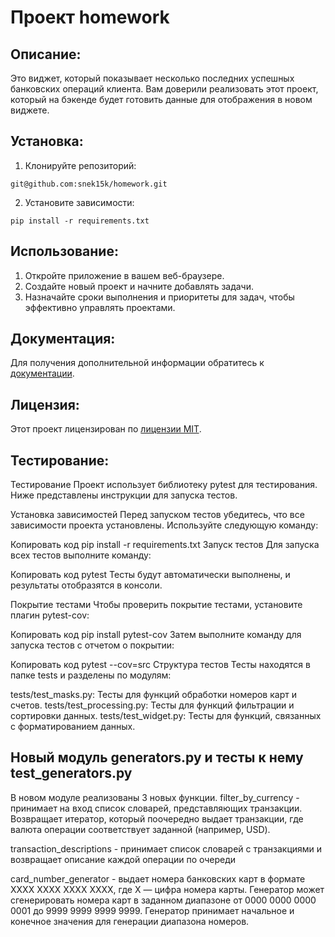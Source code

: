 # Проект homework

## Описание:

Это виджет, который показывает несколько последних успешных банковских операций клиента. Вам доверили реализовать этот проект, который на бэкенде будет готовить данные для отображения в новом виджете.
## Установка:

1. Клонируйте репозиторий:
```
git@github.com:snek15k/homework.git
```
2. Установите зависимости:
```
pip install -r requirements.txt
```
## Использование:

1. Откройте приложение в вашем веб-браузере.
2. Создайте новый проект и начните добавлять задачи.
3. Назначайте сроки выполнения и приоритеты для задач, чтобы эффективно управлять проектами.

## Документация:

Для получения дополнительной информации обратитесь к [документации](docs/README.md).

## Лицензия:

Этот проект лицензирован по [лицензии MIT](LICENSE).
## Тестирование:

Тестирование
Проект использует библиотеку pytest для тестирования. Ниже представлены инструкции для запуска тестов.

Установка зависимостей
Перед запуском тестов убедитесь, что все зависимости проекта установлены. Используйте следующую команду:

Копировать код
pip install -r requirements.txt
Запуск тестов
Для запуска всех тестов выполните команду:

Копировать код
pytest
Тесты будут автоматически выполнены, и результаты отобразятся в консоли.

Покрытие тестами
Чтобы проверить покрытие тестами, установите плагин pytest-cov:

Копировать код
pip install pytest-cov
Затем выполните команду для запуска тестов с отчетом о покрытии:

Копировать код
pytest --cov=src
Структура тестов
Тесты находятся в папке tests и разделены по модулям:

tests/test_masks.py: Тесты для функций обработки номеров карт и счетов.
tests/test_processing.py: Тесты для функций фильтрации и сортировки данных.
tests/test_widget.py: Тесты для функций, связанных с форматированием данных.

## Новый модуль generators.py и тесты к нему test_generators.py

В новом модуле реализованы 3 новых функции.
filter_by_currency - принимает на вход список словарей, представляющих транзакции.
Возвращает итератор, который поочередно выдает транзакции, где валюта операции соответствует заданной (например, USD).

transaction_descriptions - принимает список словарей с транзакциями и возвращает описание каждой операции по очереди

card_number_generator - выдает номера банковских карт в формате XXXX XXXX XXXX XXXX,
где X — цифра номера карты. Генератор может сгенерировать номера карт в заданном диапазоне от 0000 0000 0000 0001 до 9999 9999 9999 9999.
Генератор принимает начальное и конечное значения для генерации диапазона номеров.
